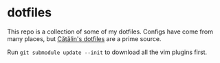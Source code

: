 # dotfiles

This repo is a collection of some of my dotfiles. Configs have come from many places, but [Cătălin's dotfiles](https://github.com/alrra/dotfiles) are a prime source.

Run `git submodule update --init` to download all the vim plugins first.

